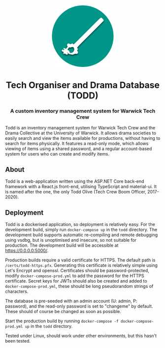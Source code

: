 <p align="center">
  <img width="200" height="200" src="https://raw.githubusercontent.com/jamerst/todd/master/res/todd_plain.svg">
</p>

<h1 align="center">Tech Organiser and Drama Database (TODD)</h1>
<h3 align="center">A custom inventory management system for Warwick Tech Crew</h3>

Todd is an inventory management system for Warwick Tech Crew and the Drama Collective at the University of Warwick. It allows drama societies to easily search and view the items available for productions, without having to search for items physically. It features a read-only mode, which allows viewing of items using a shared password, and a regular account-based system for users who can create and modify items.

## About
Todd is a web-application written using the ASP.NET Core back-end framework with a React.js front-end, utilising TypeScript and material-ui. It is named after the one, the only Todd Olive (Tech Crew Boom Officer, 2017-2020).

## Deployment
Todd is a dockerised application, so deployment is relatively easy. For the development build, simply run `docker-compose up` in the `todd` directory. The development build supports automatic re-compiling and remote debugging using vsdbg, but is unoptimised and insecure, so not suitable for production. The development build will be accessible at https://0.0.0.0:5000/.

Production builds require a valid certificate for HTTPS. The default path is `/certs/todd-https.pfx`. Generating this certificate is relatively simple using Let's Encrypt and openssl. Certificates should be password-protected, modify `docker-compose-prod.yml` to add the password for the HTTPS certificate. Secret keys for JWTs should also be created and added to `docker-compose-prod.yml`, these should be long pseudorandom strings of characters.

The database is pre-seeded with an admin account (U: admin, P: password), and the read-only password is set to "changeme" by default. These should of course be changed as soon as possible.

Start the production build by running `docker-compose -f docker-compose-prod.yml up` in the `todd` directory.

Tested under Linux, should work under other environments, but this hasn't been tested.
